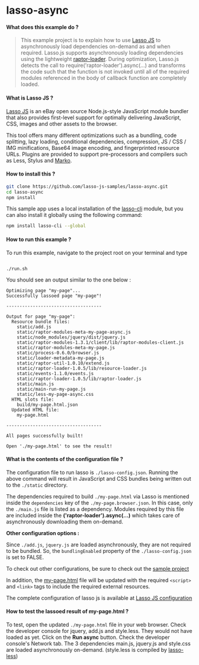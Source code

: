 # lasso-async

#### What does this example do ?

> This example project is to explain how to use [Lasso JS](https://github.com/lasso-js/lasso) to asynchronously load dependencies on-demand as and when required. Lasso.js supports asynchronously loading dependencies using the lightweight [raptor-loader](https://github.com/raptorjs/raptor-loader/blob/master/lib/raptor-loader.js). During optimization, Lasso.js detects the call to require('raptor-loader').async(...) and transforms the code such that the function is not invoked until all of the required modules referenced in the body of callback function are completely loaded.

#### What is Lasso JS ?

[Lasso JS](https://github.com/lasso-js/lasso) is an eBay open source Node.js-style JavaScript module bundler that also provides first-level support for optimally delivering JavaScript, CSS, images and other assets to the browser.

This tool offers many different optimizations such as a bundling, code splitting, lazy loading, conditional dependencies, compression, JS / CSS / IMG minifications, Base64 image encoding, and fingerprinted resource URLs. Plugins are provided to support pre-processors and compilers such as Less, Stylus and [Marko](http://markojs.com).

#### How to install this ?

```bash
git clone https://github.com/lasso-js-samples/lasso-async.git
cd lasso-async
npm install
```

This sample app uses a local installation of the [lasso-cli](https://github.com/lasso-js/lasso-cli) module, but you can also install it globally using the following command:

```bash
npm install lasso-cli --global
```

#### How to run this example ?

To run this example, navigate to the project root on your terminal and type

```````````

./run.sh
```````````

You should see an output similar to the one below :

````````````
Optimizing page "my-page"...
Successfully lassoed page "my-page"!
````````````
````````````
------------------------------------
````````````
````````````
Output for page "my-page":
  Resource bundle files:
    static/add.js
    static/raptor-modules-meta-my-page-async.js
    static/node_modules/jquery/dist/jquery.js
    static/raptor-modules-1.3.1/client/lib/raptor-modules-client.js
    static/raptor-modules-meta-my-page.js
    static/process-0.6.0/browser.js
    static/loader-metadata-my-page.js
    static/raptor-util-1.0.10/extend.js
    static/raptor-loader-1.0.5/lib/resource-loader.js
    static/events-1.1.0/events.js
    static/raptor-loader-1.0.5/lib/raptor-loader.js
    static/main.js
    static/main-run-my-page.js
    static/less-my-page-async.css
  HTML slots file:
    build/my-page.html.json
  Updated HTML file:
    my-page.html

````````````
````````````
------------------------------------
````````````
````````````
All pages successfully built!
````````````
````````````
Open './my-page.html' to see the result!
````````````


#### What is the contents of the configuration file ?

The configuration file to run lasso is `./lasso-config.json`.
Running the above command will result in JavaScript and CSS bundles being written out to the `./static` directory.

The dependencies required to build `./my-page.html` via Lasso is mentioned inside the `dependencies` key of the `./my-page.browser.json`. In this case, only the `./main.js` file is listed as a dependency. Modules required by this file are included inside the **('raptor-loader').async(...)** which takes care of asynchronously downloading them on-demand.

**Other configuration options :**

Since `./add.js`, `jquery.js` are loaded asynchronously, they are not required to be bundled. So, the `bundlingEnabled` property of the `./lasso-config.json` is set to FALSE.

To check out other configurations, be sure to check out the [sample project](https://github.com/lasso-js-samples/lasso-config)

In addition, the [my-page.html](https://github.com/lasso-js-samples/lasso-config/blob/master/my-page.html) file will be updated with the required `<script>` and `<link>` tags to include the required external resources.

The complete configuration of lasso js is available at [Lasso JS configuration](https://github.com/lasso-js/lasso#configuration)


#### How to test the lassoed result of my-page.html ?

To test, open the updated `./my-page.html` file in your web browser. Check the developer console for jquery, add.js and style.less. They would not have loaded as yet. Click on the **Run async** button. Check the developer console's Network tab. The 3 dependencies main.js, jquery.js and style.css are loaded asynchronously on-demand. (style.less is compiled by [lasso-less](https://github.com/lasso-js/lasso-less))  
